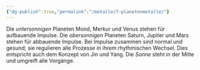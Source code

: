 ```yaml
---
{"dg-publish":true,"permalink":"/metalle/7-planetenmetalle/"}
---
```


Die *untersonnigen* Planeten Mond, Merkur und Venus stehen für aufbauende Impulse.
Die *obersonnigen*  Planeten Saturn, Jupiter und Mars stehen für abbauende Impulse.
Bei Impulse zusammen sind normal und gesund; sie regulieren alle Prozesse in ihrem rhythmischen Wechsel. Dies entspricht auch dem Konzept von Jin und Yang.
Die *Sonne* steht in der Mitte und umgreift alle Vorgänge.